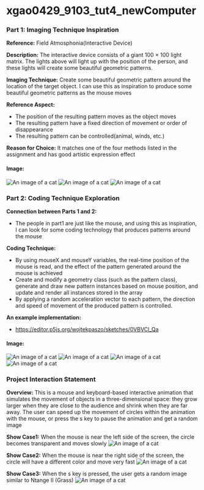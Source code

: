 # xgao0429_9103_tut4_newComputer
### Part 1: Imaging Technique Inspiration
**Reference:** Field Atmosphonia(Interactive Device)

**Description:** The interactive device consists of a giant 100 × 100 light matrix. The lights above will light up with the position of the person, and these lights will create some beautiful geometric patterns.

**Imaging Technique:** Create some beautiful geometric pattern around the location of the target object. I can use this as inspiration to produce some beautiful geometric patterns as the mouse moves

**Reference Aspect:**
- The position of the resulting pattern moves as the object moves
- The resulting pattern have a fixed direction of movement or order of disappearance
- The resulting pattern can be controlled(animal, winds, etc.)

**Reason for Choice:** It matches one of the four methods listed in the assignment and has good artistic expression effect
#### Image:
![An image of a cat](assets/part1_1.jpg)
![An image of a cat](assets/part1_2.JPG)
![An image of a cat](assets/part1_3.png)
### Part 2: Coding Technique Exploration
**Connection between Parts 1 and 2:**
- The people in part1 are just like the mouse, and using this as inspiration, I can look for some coding technology that produces patterns around the mouse

**Coding Technique:**
- By using mouseX and mouseY variables, the real-time position of the mouse is read, and the effect of the pattern generated around the mouse is achieved
- Create and modify a geometry class (such as the pattern class), generate and draw new pattern instances based on mouse position, and update and render all instances stored in the array
- By applying a random acceleration vector to each pattern, the direction and speed of movement of the produced pattern is controlled.

**An example implementation:**
- https://editor.p5js.org/wojtekpaszo/sketches/0VBVCl_Qa
#### Image:
![An image of a cat](assets/part2_1.png)
![An image of a cat](assets/part2_2.png)
![An image of a cat](assets/part2_3.png)
![An image of a cat](assets/part2_4.png)

### Project Interaction Statement

**Overview:**
This is a mouse and keyboard-based interactive animation that simulates the movement of objects in a three-dimensional space: they grow larger when they are close to the audience and shrink when they are far away. The user can speed up the movement of circles within the animation with the mouse, or press the s key to pause the animation and get a random image

**Show Case1:**
When the mouse is near the left side of the screen, the circle becomes transparent and moves slowly
![An image of a cat](assets/showcase1.png)

**Show Case2:**
When the mouse is near the right side of the screen, the circle will have a different color and move very fast
![An image of a cat](assets/showcase2.png)

**Show Case3:**
When the s key is pressed, the user gets a random image similar to Ntange II (Grass)
![An image of a cat](assets/stop.png)